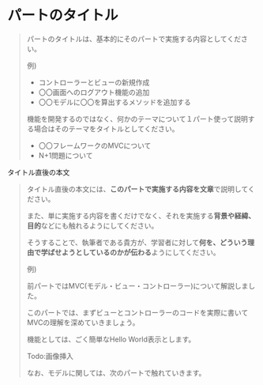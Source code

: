 # パートのタイトル

>パートのタイトルは、基本的にそのパートで実施する内容としてください。
>
>例)
> - コントローラーとビューの新規作成
> - 〇〇画面へのログアウト機能の追加
> - 〇〇モデルに〇〇を算出するメソッドを追加する
>
>機能を開発するのではなく、何かのテーマについて１パート使って説明する場合はそのテーマをタイトルとしてください。
>
> - 〇〇フレームワークのMVCについて
> - N+1問題について

タイトル直後の本文

>タイトル直後の本文には、**このパートで実施する内容を文章**で説明してください。
>
>また、単に実施する内容を書くだけでなく、それを実施する**背景や経緯、目的**などにも触れるようにしてください。
>
>そうすることで、執筆者である貴方が、学習者に対して**何を、どういう理由で学ばせようとしているのかが伝わる**ようにしてください。
>
> 例)
>
> 前パートではMVC(モデル・ビュー・コントローラー)について解説しました。
>
> このパートでは、まずビューとコントローラーのコードを実際に書いてMVCの理解を深めていきましょう。
>
> 機能としては、ごく簡単なHello World表示とします。
>
> Todo:画像挿入
>
> なお、モデルに関しては、次のパートで触れていきます。
